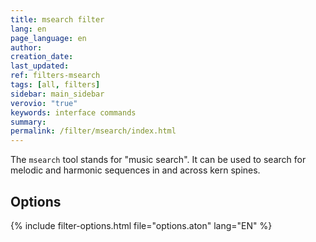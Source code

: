 ```yaml
---
title: msearch filter
lang: en
page_language: en
author:
creation_date:
last_updated:
ref: filters-msearch
tags: [all, filters]
sidebar: main_sidebar
verovio: "true"
keywords: interface commands 
summary: 
permalink: /filter/msearch/index.html
---
```


The `msearch` tool stands for "music search".  It can be used
to search for melodic and harmonic sequences in and across
kern spines.


<h2> Options </h2>

{% include filter-options.html file="options.aton" lang="EN" %}









